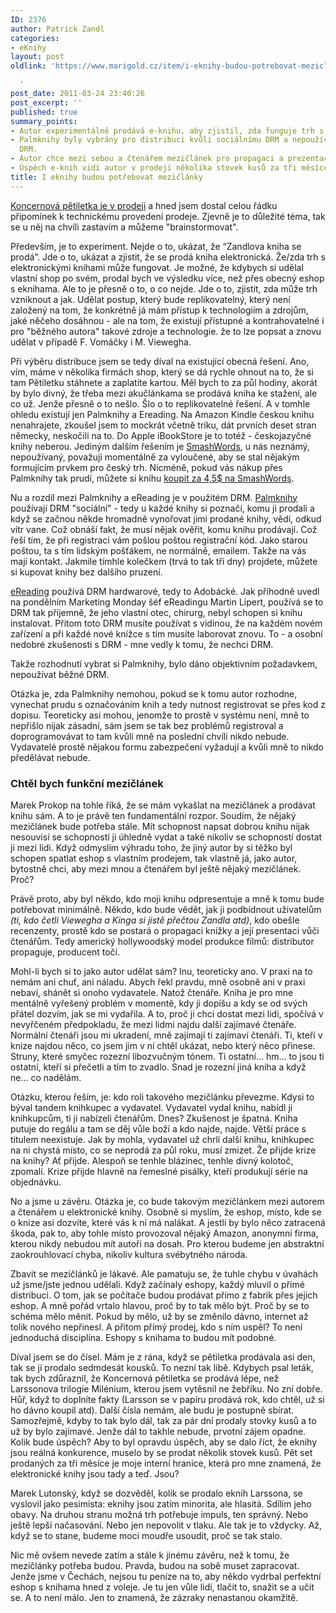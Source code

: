 ```yaml
---
ID: 2376
author: Patrick Zandl
categories:
- eKnihy
layout: post
oldlink: 'https://www.marigold.cz/item/i-eknihy-budou-potrebovat-meziclanky

  '
post_date: 2011-03-24 23:40:26
post_excerpt: ''
published: true
summary_points:
- Autor experimentálně prodává e-knihu, aby zjistil, zda funguje trh s e-knihami.
- Palmknihy byly vybrány pro distribuci kvůli sociálnímu DRM a nepoužívání běžného
  DRM.
- Autor chce mezi sebou a čtenářem mezičlánek pro propagaci a prezentaci knihy.
- Úspěch e-knih vidí autor v prodeji několika stovek kusů za tři měsíce.
title: I eknihy budou potřebovat mezičlánky
---
```


<p>
<a href="http://www.palmknihy.cz/web/kniha/koncernova-petiletka">Koncernová pětiletka je v prodeji</a> a hned jsem dostal celou řádku připomínek k technickému provedení prodeje. Zjevně je to důležité téma, tak se u něj na chvíli zastavím a můžeme "brainstormovat". </p>


<p>Především, je to experiment. Nejde o to, ukázat, že “Zandlova kniha se prodá”. Jde o to, ukázat a zjistit, že se prodá kniha elektronická. Že/zda trh s elektronickými knihami může fungovat. Je možné, že kdybych si udělal vlastní shop po svém, prodal bych ve výsledku více, než přes obecný eshop s eknihama. Ale to je přesně o to, o co nejde. Jde o to, zjistit, zda může trh vzniknout a jak. Udělat postup, který bude replikovatelný, který není založený na tom, že konkrétně já mám přístup k technologiím a zdrojům, jaké něčeho dosáhnou - ale na tom, že existují přístupné a kontrahovatelné i pro "běžného autora" takové zdroje a technologie. že to lze popsat a znovu udělat v případě F. Vomáčky i M. Viewegha. </p>
<p>Při výběru distribuce jsem se tedy díval na existující obecná řešení. Ano, vím, máme v několika firmách shop, který se dá rychle ohnout na to, že si tam Pětiletku stáhnete a zaplatíte kartou. Měl bych to za půl hodiny, akorát by bylo divný, že třeba mezi akučlánkama se prodává kniha ke stažení, ale co už. Jenže přesně o to nešlo. Šlo o to replikovatelné řešení. A v tomhle ohledu existují jen Palmknihy a Ereading. Na Amazon Kindle českou knihu nenahrajete, zkoušel jsem to mockrát včetně triku, dát prvních deset stran německy, neskočili na to. Do Apple iBookStore je to totéž - českojazyčné knihy neberou. Jediným dalším řešením je <a href="http://www.smashwords.com">SmashWords</a>, u nás neznámý, nepoužívaný, považuji momentálně za vyloučené, aby se stal nějakým formujícím prvkem pro český trh. Nicméně, pokud vás nákup přes Palmknihy tak prudí, můžete si knihu <a href="http://www.smashwords.com/books/view/49134">koupit za 4,5$ na SmashWords</a>.</p>
<p>Nu a rozdíl mezi Palmknihy a eReading je v použitém DRM. <a href="http://www.palmknihy.cz">Palmknihy</a> používají DRM "sociální" - tedy u každé knihy si poznačí, komu ji prodali a když se začnou někde hromadně vynořovat jimi prodané knihy, vědí, odkud vítr vane. Což obnáší fakt, že musí nějak ověřit, komu knihu prodávají. Což řeší tím, že při registraci vám pošlou poštou registrační kód. Jako starou poštou, ta s tím lidským pošťákem, ne normálně, emailem. Takže na vás mají kontakt. Jakmile tímhle kolečkem (trvá to tak tři dny) projdete, můžete si kupovat knihy bez dalšího pruzení. </p>
<p><a href="http://www.ereading.cz">eReading</a> používá DRM hardwarové, tedy to Adobácké. Jak příhodně uvedl na pondělním Marketing Monday šéf eReadingu Martin Lipert, používá se to DRM tak příjemně, že jeho vlastní otec, chirurg, nebyl schopen si knihu instalovat. Přitom toto DRM musíte používat s vidinou, že na každém novém zařízení a při každé nové knížce s tím musíte laborovat znovu. To - a osobní nedobré zkušenosti s DRM - mne vedly k tomu, že nechci DRM. </p>
<p>Takže rozhodnutí vybrat si Palmknihy, bylo dáno objektivním požadavkem, nepoužívat běžné DRM. </p>
<p>Otázka je, zda Palmknihy nemohou, pokud se k tomu autor rozhodne, vynechat prudu s označováním knih a tedy nutnost registrovat se přes kod z dopisu. Teoreticky asi mohou, jenomže to prostě v systému není, mně to nepřišlo nijak zásadní, sám jsem se tak bez problémů registroval a doprogramovávat to tam kvůli mně na poslední chvíli nikdo nebude. Vydavatelé prostě nějakou formu zabezpečení vyžadují a kvůli mně to nikdo předělávat nebude. </p>
<h3>Chtěl bych funkční mezičlánek</h3><p>Marek Prokop na tohle říká, že se mám vykašlat na mezičlánek a prodávat knihu sám. A to je právě ten fundamentální rozpor. Soudím, že nějaký mezičlánek bude potřeba stále. Mít schopnost napsat dobrou knihu nijak nesouvisí se schopností ji úhledně vydat a také nikoliv se schopností dostat ji mezi lidi. Když odmyslím výhradu toho, že jiný autor by si těžko byl schopen spatlat eshop s vlastním prodejem, tak vlastně já, jako autor, bytostně chci, aby mezi mnou a čtenářem byl ještě nějaký mezičlánek. Proč?</p>
<p>Právě proto, aby byl někdo, kdo moji knihu odpresentuje a mně k tomu bude potřebovat minimálně. Někdo, kdo bude vědět, jak ji podbídnout uživatelům </span><em>(ti, kdo četli Viewegha a Kinga si jistě přečtou Zandla atd)</em></span>, kdo obešle recenzenty, prostě kdo se postará o propagaci knížky a její presentaci vůči čtenářům. Tedy americký hollywoodský model produkce filmů: distributor propaguje, producent točí. </p>
<p>Mohl-li bych si to jako autor udělat sám? Inu, teoreticky ano. V praxi na to nemám ani chuť, ani náladu. Abych řekl pravdu, mně osobně ani v praxi nebaví, shánět si onoho vydavatele. Natož čtenáře. Kniha je pro mne mentálně vyřešený problém v momentě, kdy ji dopíšu a kdy se od svých přátel dozvím, jak se mi vydařila. A to, proč ji chci dostat mezi lidi, spočívá v nevyřčeném předpokladu, že mezi lidmi najdu další zajímavé čtenáře. Normální čtenáři jsou mi ukradení, mně zajímají ti zajímaví čtenáři. Ti, kteří v knize najdou něco, co jsem jim v ní chtěl ukázat, nebo který něco přinese. Struny, které smyčec rozezní libozvučným tónem. Ti ostatní... hm... to jsou ti ostatní, kteří si přečetli a tím to zvadlo. Snad je rozezní jiná kniha a když ne... co nadělám. </p>
<p>Otázku, kterou řeším, je: kdo roli takového mezičlánku převezme. Kdysi to býval tandem knihkupec a vydavatel. Vydavatel vydal knihu, nabídl ji knihkupcům, ti ji nabízeli čtenářům. Dnes? Zkušenost je špatná. Kniha putuje do regálu a tam se děj vůle boží a kdo najde, najde. Větší práce s titulem neexistuje. Jak by mohla, vydavatel už chrlí další knihu, knihkupec na ni chystá místo, co se neprodá za půl roku, musí zmizet. Že přijde krize na knihy? Ať přijde. Alespoň se tenhle blázinec, tenhle divný kolotoč, zpomalí. Krize přijde hlavně na řemeslné pisálky, kteří produkují série na objednávku.</p>
<p>No a jsme u závěru. Otázka je, co bude takovým mezičlánkem mezi autorem a čtenářem u elektronické knihy. Osobně si myslím, že eshop, místo, kde se o knize asi dozvíte, které vás k ní má nalákat. A jestli by bylo něco zatracená škoda, pak to, aby tohle místo provozoval nějaký Amazon, anonymní firma, kterou nikdy nebudou mít autoři na dosah. Pro kterou budeme jen abstraktní zaokrouhlovací chyba, nikoliv kultura svébytného národa. </p>
<p>Zbavit se mezičlánků je lákavé. Ale pamatuju se, že tuhle chybu v úvahách už jsme/jste jednou udělali. Když začínaly eshopy, každý mluvil o přímé distribuci. O tom, jak se počítače budou prodávat přímo z fabrik přes jejich eshop. A mně pořád vrtalo hlavou, proč by to tak mělo být. Proč by se to schéma mělo měnit. Pokud by mělo, už by se změnilo dávno, internet až tolik nového nepřinesl. A přitom přímý prodej, kdo s ním uspěl? To není jednoduchá disciplína. Eshopy s knihama to budou mít podobné. </p>
<p>Díval jsem se do čísel. Mám je z rána, když se pětiletka prodávala asi den, tak se jí prodalo sedmdesát kousků. To nezní tak libě. Kdybych psal leták, tak bych zdůraznil, že Koncernová pětiletka se prodává lépe, než Larssonova trilogie Milénium, kterou jsem vytěsnil ne žebříku. No zní dobře. Hůř, když to doplníte fakty (Larsson se v papíru prodává rok, kdo chtěl, už si ho dávno koupil atd). Další čísla nemám, ale budu je postupně sbírat. Samozřejmě, kdyby to tak bylo dál, tak za pár dní prodaly stovky kusů a to už by bylo zajímavé. Jenže dál to takhle nebude, prvotní zájem opadne. Kolik bude úspěch? Aby to byl opravdu úspěch, aby se dalo říct, že eknihy jsou reálná konkurence, muselo by se prodat několik stovek kusů. Pět set prodaných za tři měsíce je moje interní hranice, která pro mne znamená, že elektronické knihy jsou tady a teď. Jsou? </p>
<p>Marek Lutonský, když se dozvěděl, kolik se prodalo eknih Larssona, se vyslovil jako pesimista: eknihy jsou zatím minorita, ale hlasitá. Sdílím jeho obavy. Na druhou stranu možná trh potřebuje impuls, ten správný. Nebo ještě lepší načasování. Nebo jen nepovolit v tlaku. Ale tak je to vždycky. Až, když se to stane, budeme moci moudře usoudit, proč se tak stalo. </p>
<p>Nic mě ovšem nevede zatím a stále k jinému závěru, než k tomu, že mezičlánky potřeba budou. Pravda, budou na sobě muset zapracovat. Jenže jsme v Čechách, nejsou tu peníze na to, aby někdo vydrbal perfektní eshop s knihama hned z voleje. Je tu jen vůle lidí, tlačit to, snažit se a učit se. A to není málo. Jen to znamená, že zázraky nenastanou okamžitě. </p>